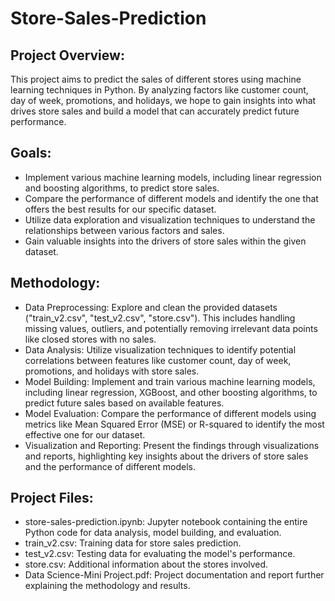 # Store-Sales-Prediction

## Project Overview: 
This project aims to predict the sales of different stores using machine learning techniques in Python. By analyzing factors like customer count, day of week, promotions, and holidays, we hope to gain insights into what drives store sales and build a model that can accurately predict future performance.

## Goals:
* Implement various machine learning models, including linear regression and boosting algorithms, to predict store sales.
* Compare the performance of different models and identify the one that offers the best results for our specific dataset.
* Utilize data exploration and visualization techniques to understand the relationships between various factors and sales.
* Gain valuable insights into the drivers of store sales within the given dataset.

## Methodology:
* Data Preprocessing: Explore and clean the provided datasets ("train_v2.csv", "test_v2.csv", "store.csv"). This includes handling missing values, outliers, and potentially removing irrelevant data points like closed stores with no sales.
* Data Analysis: Utilize visualization techniques to identify potential correlations between features like customer count, day of week, promotions, and holidays with store sales.
* Model Building: Implement and train various machine learning models, including linear regression, XGBoost, and other boosting algorithms, to predict future sales based on available features.
* Model Evaluation: Compare the performance of different models using metrics like Mean Squared Error (MSE) or R-squared to identify the most effective one for our dataset.
* Visualization and Reporting: Present the findings through visualizations and reports, highlighting key insights about the drivers of store sales and the performance of different models.

## Project Files:
* store-sales-prediction.ipynb: Jupyter notebook containing the entire Python code for data analysis, model building, and evaluation.
* train_v2.csv: Training data for store sales prediction.
* test_v2.csv: Testing data for evaluating the model's performance.
* store.csv: Additional information about the stores involved.
* Data Science-Mini Project.pdf: Project documentation and report further explaining the methodology and results.
  
  

